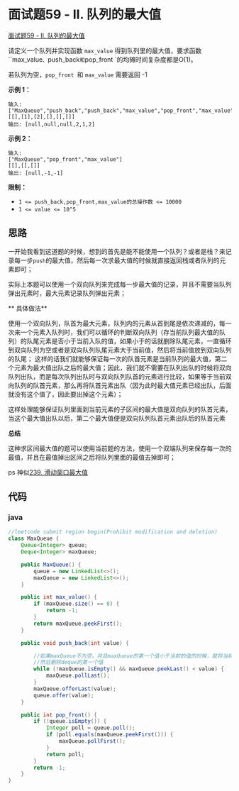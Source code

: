 # 面试题59 - II. 队列的最大值

[面试题59 - II. 队列的最大值](https://leetcode.cn/problems/dui-lie-de-zui-da-zhi-lcof/)



请定义一个队列并实现函数 `max_value` 得到队列里的最大值，要求函数``max_value`、`push_back` 和 `pop_front `的均摊时间复杂度都是O(1)。

若队列为空，``pop_front ``和 `max_value` 需要返回 -1



**示例 1：**

```
输入: 
["MaxQueue","push_back","push_back","max_value","pop_front","max_value"]
[[],[1],[2],[],[],[]]
输出: [null,null,null,2,1,2]
```

**示例 2：**

```
输入: 
["MaxQueue","pop_front","max_value"]
[[],[],[]]
输出: [null,-1,-1]
```

**限制：**

+ `1 <= push_back,pop_front,max_value的总操作数 <= 10000`
+ `1 <= value <= 10^5`



## 思路

 一开始我看到这道题的时候，想到的首先是能不能使用一个队列？或者是栈？来记录每一步`push`的最大值，然后每一次求最大值的时候就直接返回栈或者队列的元素即可；

实际上本题可以使用一个双向队列来完成每一步最大值的记录，并且不需要当队列弹出元素时，最大元素记录队列弹出元素；

** 具体做法**

​	使用一个双向队列，队首为最大元素，队列内的元素从首到尾是依次递减的，每一次来一个元素入队列时，我们可以循环的判断双向队列（存当前队列最大值的队列）的队尾元素是否小于当前入队的值，如果小于的话就删除队尾元素，一直循环到双向队列为空或者是双向队列队尾元素大于当前值，然后将当前值放到双向队列的队尾； 这样的话我们就能够保证每一次的队首元素是当前队列的最大值，第二个元素为最大值出队之后的最大值；因此，我们就不需要在队列出队的时候将双向队列出队，而是每次队列出队时与双向队列队首的元素进行比较，如果等于当前双向队列的队首元素，那么再将队首元素出队（因为此时最大值元素已经出队，后面就没有这个值了，因此要出掉这个元素）；



这样处理能够保证队列里面到当前元素的子区间的最大值是双向队列的队首元素，当这个最大值出队以后，第二个最大值便是双向队列队首元素出队后的队首元素



**总结**

 这种求区间最大值的题可以使用当前题的方法，使用一个双端队列来保存每一次的最值，并且在最值掉出区间之后将队列里面的最值去掉即可；

ps 神似[239. 滑动窗口最大值](https://leetcode.cn/problems/sliding-window-maximum/)



## 代码

### java

```java
//leetcode submit region begin(Prohibit modification and deletion)
class MaxQueue {
    Queue<Integer> queue;
    Deque<Integer> maxQueue;

    public MaxQueue() {
        queue = new LinkedList<>();
        maxQueue = new LinkedList<>();
    }

    public int max_value() {
        if (maxQueue.size() == 0) {
            return -1;
        }
        return maxQueue.peekFirst();
    }

    public void push_back(int value) {

        //如果maxQueue不为空，并且maxQueue的第一个值小于当前的值的时候，就将当前的值加到队列的最后
        //然后删除deque的第一个值
        while (!maxQueue.isEmpty() && maxQueue.peekLast() < value) {
            maxQueue.pollLast();
        }
        maxQueue.offerLast(value);
        queue.offer(value);
    }

    public int pop_front() {
        if (!queue.isEmpty()) {
            Integer poll = queue.poll();
            if (poll.equals(maxQueue.peekFirst())) {
                maxQueue.pollFirst();
            }
            return poll;
        }
        return -1;
    }
}
```

